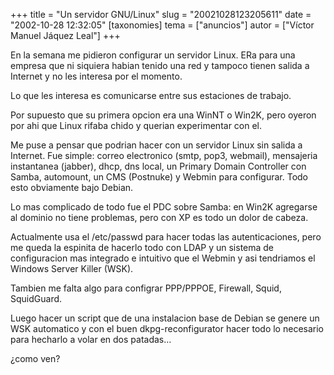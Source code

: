 +++
title = "Un servidor GNU/Linux"
slug = "20021028123205611"
date = "2002-10-28 12:32:05"
[taxonomies]
tema = ["anuncios"]
autor = ["Víctor Manuel Jáquez Leal"]
+++

En la semana me pidieron configurar un servidor Linux. ERa para una
empresa que ni siquiera habian tenido una red y tampoco tienen salida a
Internet y no les interesa por el momento.

Lo que les interesa es comunicarse entre sus estaciones de trabajo.

Por supuesto que su primera opcion era una WinNT o Win2K, pero oyeron
por ahi que Linux rifaba chido y querian experimentar con el.

<!-- more -->
Me puse a pensar que podrian hacer con un servidor Linux sin salida a
Internet. Fue simple: correo electronico (smtp, pop3, webmail),
mensajeria instantanea (jabber), dhcp, dns local, un Primary Domain
Controller con Samba, automount, un CMS (Postnuke) y Webmin para
configurar. Todo esto obviamente bajo Debian.

Lo mas complicado de todo fue el PDC sobre Samba: en Win2K agregarse al
dominio no tiene problemas, pero con XP es todo un dolor de cabeza.

Actualmente usa el /etc/passwd para hacer todas las autenticaciones,
pero me queda la espinita de hacerlo todo con LDAP y un sistema de
configuracion mas integrado e intuitivo que el Webmin y asi tendriamos
el Windows Server Killer (WSK).

Tambien me falta algo para configrar PPP/PPPOE, Firewall, Squid,
SquidGuard.

Luego hacer un script que de una instalacion base de Debian se genere un
WSK automatico y con el buen dkpg-reconfigurator hacer todo lo necesario
para hecharlo a volar en dos patadas…

¿como ven?

